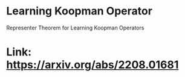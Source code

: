 # Learning Koopman Operator

Representer Theorem for Learning Koopman Operators 
# Link: https://arxiv.org/abs/2208.01681
